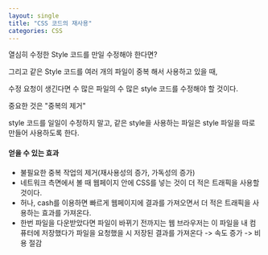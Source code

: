 ```yaml
---
layout: single
title: "CSS 코드의 재사용"
categories: CSS
---
```


열심히 수정한 Style 코드를 만일 수정해야 한다면?

그리고 같은 Style 코드를 여러 개의 파일이 중복 해서 사용하고 있을 때,

수정 요청이 생긴다면 수 많은 파일의 수 많은 style 코드를 수정해야 할 것이다.

중요한 것은 "중복의 제거"

style 코드를 일일이 수정하지 말고, 같은 style을 사용하는 파일은 style 파일을 따로 만들어 사용하도록 한다.

#### 얻을 수 있는 효과
- 불필요한 중복 작업의 제거(재사용성의 증가, 가독성의 증가)
- 네트워크 측면에서 볼 때 웹페이지 안에 CSS를 넣는 것이 더 적은 트래픽을 사용할 것이다.
- 허나, cash를 이용하면 빠르게 웹페이지에 결과를 가져오면서 더 적은 트래픽을 사용하는 효과를 가져온다.
- 한번 파일을 다운받았다면 파일이 바뀌기 전까지는 웹 브라우저는 이 파일을 내 컴퓨터에 저장했다가 파일을 요청했을 시 저장된 결과를 가져온다 -> 속도 증가 -> 비용 절감
